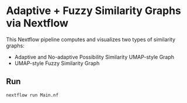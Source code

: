 # Adaptive + Fuzzy Similarity Graphs via Nextflow

This Nextflow pipeline computes and visualizes two types of similarity graphs:
- Adaptive and No-adaptive Possibility Similarity  UMAP-style Graph
- UMAP-style Fuzzy Similarity Graph

## Run

```bash
nextflow run Main.nf
